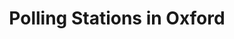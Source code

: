 ---
schema: default
title: Polling Stations in Oxford
organization: Oxford City Council
notes: >-
  Address and geographical coordinates of all current polling stations in Oxford
  City
resources:
  - name: Polling Stations in Oxford
    url: 'https://oxopendata.github.io/polling-stations-in-oxford/'
    format: csv
license: 'https://www.nationalarchives.gov.uk/doc/open-government-licence/version/3/'
category:
  - Elections / Politics
maintainer: Oxford City Council
maintainer_email: opendata@oxford.gov.uk
---